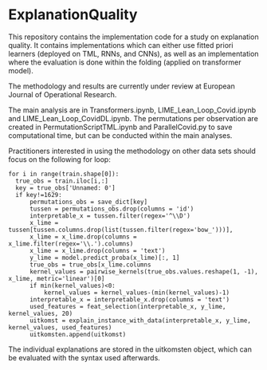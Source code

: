 # ExplanationQuality

This repository contains the implementation code for a study on explanation quality. It contains implementations which can either use fitted priori learners (deployed on TML, RNNs, and CNNs), as well as an implementation where the evaluation is done within the folding (applied on transformer model). 

The methodology and results are currently under review at European Journal of Operational Research.

The main analysis are in Transformers.ipynb, LIME_Lean_Loop_Covid.ipynb and LIME_Lean_Loop_CovidDL.ipynb. The permutations per observation are created in PermutationScriptTML.ipynb and ParallelCovid.py to save computational time, but can be conducted within the main analyses.

Practitioners interested in using the methodology on other data sets should focus on the following for loop:

```
for i in range(train.shape[0]):
  true_obs = train.iloc[i,:]
  key = true_obs['Unnamed: 0']
  if key!=1629:
      permutations_obs = save_dict[key]
      tussen = permutations_obs.drop(columns = 'id')
      interpretable_x = tussen.filter(regex='^\\D')
      x_lime = tussen[tussen.columns.drop(list(tussen.filter(regex='bow_')))],
      x_lime = x_lime.drop(columns = x_lime.filter(regex='\\.').columns)
      x_lime = x_lime.drop(columns = 'text')
      y_lime = model.predict_proba(x_lime)[:, 1]
      true_obs = true_obs[x_lime.columns
      kernel_values = pairwise_kernels(true_obs.values.reshape(1, -1), x_lime, metric='linear')[0]
      if min(kernel_values)<0:
          kernel_values = kernel_values-(min(kernel_values)-1)
      interpretable_x = interpretable_x.drop(columns = 'text')
      used_features = feat_selection(interpretable_x, y_lime, kernel_values, 20)
      uitkomst = explain_instance_with_data(interpretable_x, y_lime, kernel_values, used_features)
      uitkomsten.append(uitkomst)
```

The individual explanations are stored in the uitkomsten object, which can be evaluated with the syntax used afterwards.
